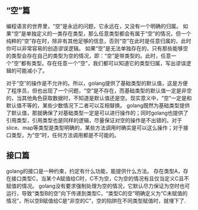 ## “空”篇
编程语言的世界里，“空”是永远的问题，它永远在，又没有一个明确的归属。
如果“空”是单独定义的一类存在类型，那么任意类型都会有属于“空”的情况，但一个纯粹的“空”存在时，除非有其他足够的信息，否则“空”在此时是任意归属的，此时你可以非常容易的创造谬误逻辑。
如果“空”是无法单独存在的，只有那些能够空的类型会存在自己的类型为空的情况，即：“空”是带类型的。此时，任意一个“空”都有类型。存在任意一个“空”，我们都可以知道它的类型归属，写出谬误逻辑的可能减小了。

对于“空”的操作是不允许的。所以，golang提供了基础类型的默认值，这是方便了程序员，但也出现了一个问题，“空”是不存在，而基础类型的默认值一定是非空的，当其他角色获取数据时，不知道是默认值还是空。现实意义中，“空”一定是和默认值不等的，某些少数情况下二者可以互相替换。
golang既然为基础类型提供了默认值，那就确保了对基础类型一定是可以进行操作的；同时golang也提供了引用类型，引用类型也是同样的逻辑，尽量保证对空的操作是不出错的。对于slice、map等类型是类型明确的，某些方法调用时确实是可以这么操作；对于接口类型，为“空”时，任何方法调用都是不可能的。


## 接口篇
golang的接口是一种约束，约定有什么功能，能提供什么方法。
存在类型A，存在接口类型C，当某个A赋值给C时，C不为空，C为空的情况有且仅当定义C且不赋值的情况。
golang没有要求强制处理为空的情况，它默认尽力保证为空时也可运行，导致“类型B的空”向下传递到类型C，“类型C的空”明确定义为“C未赋值的情况”，所以空B赋值给C是“非空的C”，空的陷阱在不同类型赋值时，就埋下了.

